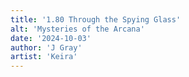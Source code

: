 ```yaml
---
title: '1.80 Through the Spying Glass'
alt: 'Mysteries of the Arcana'
date: '2024-10-03'
author: 'J Gray'
artist: 'Keira'
---
```

